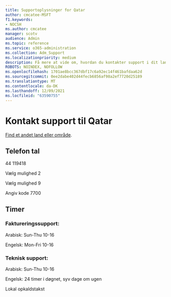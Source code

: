 ```yaml
---
title: Supportoplysninger for Qatar
author: cmcatee-MSFT
f1.keywords:
- NOCSH
ms.author: cmcatee
manager: scotv
audience: Admin
ms.topic: reference
ms.service: o365-administration
ms.collection: Adm_Support
ms.localizationpriority: medium
description: Få mere at vide om, hvordan du kontakter support i dit land eller område.
ROBOTS: NOINDEX, NOFOLLOW
ms.openlocfilehash: 1701ae8bcc367dbf17c6a92ec14f461bafdaa62d
ms.sourcegitcommit: 0ee2dabe402d44fecb6856af98a2ef7720d25189
ms.translationtype: MT
ms.contentlocale: da-DK
ms.lasthandoff: 12/09/2021
ms.locfileid: "63590755"
---
```

# <a name="contact-support-for-qatar"></a>Kontakt support til Qatar

[Find et andet land eller område](../get-help-support.md).

## <a name="phone-number"></a>Telefon tal
44 119418

Vælg mulighed 2

Vælg mulighed 9

Angiv kode 7700

## <a name="hours"></a>Timer
### <a name="billing-support"></a>Faktureringssupport:

Arabisk: Sun-Thu 10-16

Engelsk: Mon-Fri 10-16

### <a name="technical-support"></a>Teknisk support:

Arabisk: Sun-Thu 10-16

Engelsk: 24 timer i døgnet, syv dage om ugen

Lokal opkaldstakst

